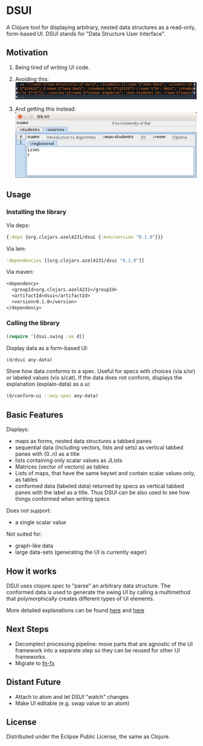 # DSUI
A Clojure tool for displaying arbitrary, nested data structures as a read-only, form-based UI. DSUI stands for "Data Structure User Interface".

## Motivation

1. Being tired of writing UI code.

1. Avoiding this:  
![Data in Cider](img/data_cider.png)

1. And getting this instead:  
![Data in DSUI](img/data_DSUI.png)

## Usage

### Installing the library

Via deps:

```clojure
{:deps {org.clojars.azel4231/dsui {:mvn/version "0.1.0"}}}
```

Via lein:

```clojure
:dependencies [[org.clojars.azel4231/dsui "0.1.0"]]
```

Via maven:

```
<dependency>
  <groupId>org.clojars.azel4231</groupId>
  <artifactId>dsui</artifactId>
  <version>0.1.0</version>
</dependency>
```

### Calling the library 

```clojure
(require '[dsui.swing :as d])
```

Display data as a form-based UI:

```clojure
(d/dsui any-data)
```

Show how data conforms to a spec. Useful for specs with choices (via s/or) or labeled values (vis s/cat). If the data does not conform, displays the explanation (explain-data) as a ui:

```clojure
(d/conform-ui ::any-spec any-data)
```

## Basic Features
Displays:
- maps as forms, nested data structures a tabbed panes
- sequential data (including vectors, lists and sets) as vertical tabbed panes with (0..n) as a title
- lists containing only scalar values as JLists
- Matrices (vector of vectors) as tables
- Lists of maps, that have the same keyset and contain scalar values only, as tables
- conformed data (labeled data) returned by specs as vertical tabbed panes with the label as a title. Thus DSUI can be also used to see how things conformed when writing specs

Does not support:
- a single scalar value

Not suited for:
- graph-like data
- large data-sets (generating the UI is currently eager)

## How it works
DSUI uses clojure.spec to "parse" an arbitrary data structure. The conformed data is used to generate the swing UI by calling a multimethod that polymorphically creates different types of UI elements.

More detailed explanations can be found <a href="https://feierabendprojekte.wordpress.com/2016/09/11/generating-ui-for-arbitrarily-nested-data-structures/">here</a> and <a href="https://feierabendprojekte.wordpress.com/2017/06/12/conforming-conformed-data/">here</a>

## Next Steps
- Decomplect processing pipeline: move parts that are agnostic of the UI framework into a separate step so they can be reused for other UI frameworks.
- Migrate to <a href="https://github.com/halgari/fn-fx">fn-fx</a>

## Distant Future
- Attach to atom and let DSUI "watch" changes
- Make UI editable (e.g. swap value to an atom)

## License
Distributed under the Eclipse Public License, the same as Clojure.
